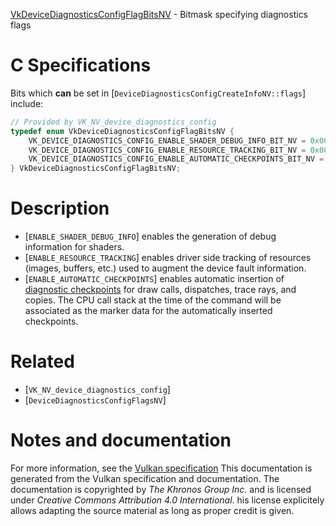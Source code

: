 [VkDeviceDiagnosticsConfigFlagBitsNV](https://www.khronos.org/registry/vulkan/specs/1.3-extensions/man/html/VkDeviceDiagnosticsConfigFlagBitsNV.html) - Bitmask specifying diagnostics flags

# C Specifications
Bits which  **can**  be set in
[`DeviceDiagnosticsConfigCreateInfoNV::flags`] include:
```c
// Provided by VK_NV_device_diagnostics_config
typedef enum VkDeviceDiagnosticsConfigFlagBitsNV {
    VK_DEVICE_DIAGNOSTICS_CONFIG_ENABLE_SHADER_DEBUG_INFO_BIT_NV = 0x00000001,
    VK_DEVICE_DIAGNOSTICS_CONFIG_ENABLE_RESOURCE_TRACKING_BIT_NV = 0x00000002,
    VK_DEVICE_DIAGNOSTICS_CONFIG_ENABLE_AUTOMATIC_CHECKPOINTS_BIT_NV = 0x00000004,
} VkDeviceDiagnosticsConfigFlagBitsNV;
```

# Description
- [`ENABLE_SHADER_DEBUG_INFO`] enables the generation of debug information for shaders.
- [`ENABLE_RESOURCE_TRACKING`] enables driver side tracking of resources (images, buffers, etc.) used to augment the device fault information.
- [`ENABLE_AUTOMATIC_CHECKPOINTS`] enables automatic insertion of [diagnostic checkpoints](https://www.khronos.org/registry/vulkan/specs/1.3-extensions/html/vkspec.html#device-diagnostic-checkpoints) for draw calls, dispatches, trace rays, and copies. The CPU call stack at the time of the command will be associated as the marker data for the automatically inserted checkpoints.

# Related
- [`VK_NV_device_diagnostics_config`]
- [`DeviceDiagnosticsConfigFlagsNV`]

# Notes and documentation
For more information, see the [Vulkan specification](https://www.khronos.org/registry/vulkan/specs/1.3-extensions/html/vkspec.html)
This documentation is generated from the Vulkan specification and documentation.
The documentation is copyrighted by *The Khronos Group Inc.* and is licensed under *Creative Commons Attribution 4.0 International*.
his license explicitely allows adapting the source material as long as proper credit is given.
        